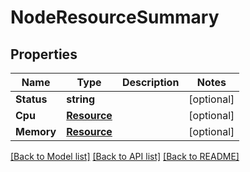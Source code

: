 # NodeResourceSummary

## Properties
Name | Type | Description | Notes
------------ | ------------- | ------------- | -------------
**Status** | **string** |  | [optional] 
**Cpu** | [**Resource**](Resource.md) |  | [optional] 
**Memory** | [**Resource**](Resource.md) |  | [optional] 

[[Back to Model list]](../README.md#documentation-for-models) [[Back to API list]](../README.md#documentation-for-api-endpoints) [[Back to README]](../README.md)


